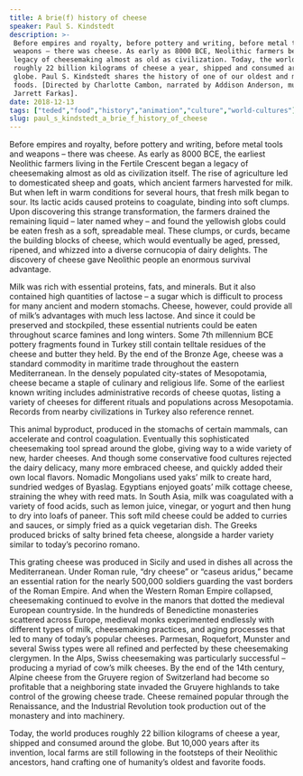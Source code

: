```yaml
---
title: A brie(f) history of cheese
speaker: Paul S. Kindstedt
description: >-
 Before empires and royalty, before pottery and writing, before metal tools and
 weapons – there was cheese. As early as 8000 BCE, Neolithic farmers began a
 legacy of cheesemaking almost as old as civilization. Today, the world produces
 roughly 22 billion kilograms of cheese a year, shipped and consumed around the
 globe. Paul S. Kindstedt shares the history of one of our oldest and most beloved
 foods. [Directed by Charlotte Cambon, narrated by Addison Anderson, music by
 Jarrett Farkas].
date: 2018-12-13
tags: ["teded","food","history","animation","culture","world-cultures"]
slug: paul_s_kindstedt_a_brie_f_history_of_cheese
---
```


Before empires and royalty, before pottery and writing, before metal tools and weapons –
there was cheese. As early as 8000 BCE, the earliest Neolithic farmers living in the
Fertile Crescent began a legacy of cheesemaking almost as old as civilization itself. The
rise of agriculture led to domesticated sheep and goats, which ancient farmers harvested
for milk. But when left in warm conditions for several hours, that fresh milk began to
sour. Its lactic acids caused proteins to coagulate, binding into soft clumps. Upon
discovering this strange transformation, the farmers drained the remaining liquid – later
named whey – and found the yellowish globs could be eaten fresh as a soft, spreadable
meal. These clumps, or curds, became the building blocks of cheese, which would
eventually be aged, pressed, ripened, and whizzed into a diverse cornucopia of dairy
delights. The discovery of cheese gave Neolithic people an enormous survival
advantage.

Milk was rich with essential proteins, fats, and minerals. But it also contained high 
quantities of lactose – a sugar which is difficult to process for many ancient and modern
stomachs. Cheese, however, could provide all of milk’s advantages with much less lactose.
And since it could be preserved and stockpiled, these essential nutrients could be eaten
throughout scarce famines and long winters. Some 7th millennium BCE pottery fragments 
found in Turkey still contain telltale residues of the cheese and butter they held. By the
end of the Bronze Age, cheese was a standard commodity in maritime trade throughout the
eastern Mediterranean. In the densely populated city-states of Mesopotamia, cheese became
a staple of culinary and religious life. Some of the earliest known writing includes
administrative records of cheese quotas, listing a variety of cheeses for different
rituals and populations across Mesopotamia. Records from nearby civilizations in Turkey
also reference rennet.

This animal byproduct, produced in the stomachs of certain mammals, can accelerate and
control coagulation. Eventually this sophisticated cheesemaking tool spread around the
globe, giving way to a wide variety of new, harder cheeses. And though some conservative
food cultures rejected the dairy delicacy, many more embraced cheese, and quickly added
their own local flavors. Nomadic Mongolians used yaks’ milk to create hard, sundried wedges
of Byaslag. Egyptians enjoyed goats’ milk cottage cheese, straining the whey with reed
mats. In South Asia, milk was coagulated with a variety of food acids, such as lemon
juice, vinegar, or yogurt and then hung to dry into loafs of paneer. This soft mild cheese
could be added to curries and sauces, or simply fried as a quick vegetarian dish. The
Greeks produced bricks of salty brined feta cheese, alongside a harder variety similar to 
today’s pecorino romano.

This grating cheese was produced in Sicily and used in dishes all across the 
Mediterranean. Under Roman rule, “dry cheese” or “caseus aridus,” became an essential
ration for the nearly 500,000 soldiers guarding the vast borders of the Roman Empire. And
when the Western Roman Empire collapsed, cheesemaking continued to evolve in the manors
that dotted the medieval European countryside. In the hundreds of Benedictine monasteries
scattered across Europe, medieval monks experimented endlessly with different types of
milk, cheesemaking practices, and aging processes that led to many of today’s popular
cheeses. Parmesan, Roquefort, Munster and several Swiss types were all refined and
perfected by these cheesemaking clergymen. In the Alps, Swiss cheesemaking was
particularly successful – producing a myriad of cow’s milk cheeses. By the end of the 14th
century, Alpine cheese from the Gruyere region of Switzerland had become so profitable
that a neighboring state invaded the Gruyere highlands to take control of the growing 
cheese trade. Cheese remained popular through the Renaissance, and the Industrial
Revolution took production out of the monastery and into machinery.

Today, the world produces roughly 22 billion kilograms of cheese a year, shipped and
consumed around the globe. But 10,000 years after its invention, local farms are still
following in the footsteps of their Neolithic ancestors, hand crafting one of humanity’s 
oldest and favorite foods.

<!--
ad_duration=0
event="TED-Ed"
external_start_time=0
intro_duration=0
is_subtitle_required="False"
is_talk_featured="False"
language="en"
language_swap="False"
native_language="en"
number_of_related_talks=6
number_of_speakers=1
number_of_subtitled_videos=0
number_of_tags=6
number_of_talk_download_languages=23
number_of_talk_more_resources=0
number_of_talk_recommendations=0
number_of_talks_take_actions=0
post_ad_duration=0
published_timestamp="2018-12-14 15:43:00"
recording_date="2018-12-13"
speaker_is_published=0
speaker_name="Paul S. Kindstedt"
talk_name="A brie(f) history of cheese"
talks_tags=["teded","food","history","animation","culture","world-cultures"]
url_photo_talk="https://s3.amazonaws.com/talkstar-photos/uploads/fe958852-cc9a-4c8e-a6c7-d82b0d836dcb/historycheesetextless.jpg"
url_webpage="https://www.ted.com/talks/paul_s_kindstedt_a_brie_f_history_of_cheese"
video_type_name="TED-Ed Original"
-->